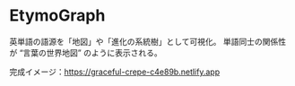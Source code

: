# EtymoGraph
英単語の語源を「地図」や「進化の系統樹」として可視化。 単語同士の関係性が “言葉の世界地図” のように表示される。

完成イメージ：https://graceful-crepe-c4e89b.netlify.app
